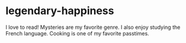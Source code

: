 # legendary-happiness

I love to read!  Mysteries are my favorite genre.  I also enjoy studying the French language.  Cooking is one of my favorite passtimes.
